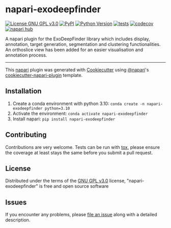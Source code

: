 # napari-exodeepfinder

[![License GNU GPL v3.0](https://img.shields.io/pypi/l/napari-exodeepfinder.svg?color=green)](https://github.com/deep-finder/napari-exodeepfinder/raw/main/LICENSE)
[![PyPI](https://img.shields.io/pypi/v/napari-exodeepfinder.svg?color=green)](https://pypi.org/project/napari-exodeepfinder)
[![Python Version](https://img.shields.io/pypi/pyversions/napari-exodeepfinder.svg?color=green)](https://python.org)
[![tests](https://github.com/deep-finder/napari-exodeepfinder/workflows/tests/badge.svg)](https://github.com/deep-finder/napari-exodeepfinder/actions)
[![codecov](https://codecov.io/gh/deep-finder/napari-exodeepfinder/branch/main/graph/badge.svg)](https://codecov.io/gh/deep-finder/napari-exodeepfinder)
[![napari hub](https://img.shields.io/endpoint?url=https://api.napari-hub.org/shields/napari-exodeepfinder)](https://napari-hub.org/plugins/napari-exodeepfinder)

A napari plugin for the ExoDeepFinder library which includes display, annotation, target generation, segmentation and clustering functionalities.
An orthoslice view has been added for an easier visualisation and annotation process.

----------------------------------

This [napari] plugin was generated with [Cookiecutter] using [@napari]'s [cookiecutter-napari-plugin] template.

<!--
Don't miss the full getting started guide to set up your new package:
https://github.com/napari/cookiecutter-napari-plugin#getting-started

and review the napari docs for plugin developers:
https://napari.org/plugins/index.html
-->

## Installation

1. Create a conda environment with python 3.10: `conda create -n napari-exodeepfinder python=3.10`
1. Activate the environment: `conda activate napari-exodeepfinder`
1. Install napari: `pip install napari-exodeepfinder`

## Contributing

Contributions are very welcome. Tests can be run with [tox], please ensure
the coverage at least stays the same before you submit a pull request.

## License

Distributed under the terms of the [GNU GPL v3.0] license,
"napari-exodeepfinder" is free and open source software

## Issues

If you encounter any problems, please [file an issue] along with a detailed description.

[napari]: https://github.com/napari/napari
[Cookiecutter]: https://github.com/audreyr/cookiecutter
[@napari]: https://github.com/napari
[MIT]: http://opensource.org/licenses/MIT
[BSD-3]: http://opensource.org/licenses/BSD-3-Clause
[GNU GPL v3.0]: http://www.gnu.org/licenses/gpl-3.0.txt
[GNU LGPL v3.0]: http://www.gnu.org/licenses/lgpl-3.0.txt
[Apache Software License 2.0]: http://www.apache.org/licenses/LICENSE-2.0
[Mozilla Public License 2.0]: https://www.mozilla.org/media/MPL/2.0/index.txt
[cookiecutter-napari-plugin]: https://github.com/napari/cookiecutter-napari-plugin

[file an issue]: https://github.com/deep-finder/napari-exodeepfinder/issues

[napari]: https://github.com/napari/napari
[tox]: https://tox.readthedocs.io/en/latest/
[pip]: https://pypi.org/project/pip/
[PyPI]: https://pypi.org/
